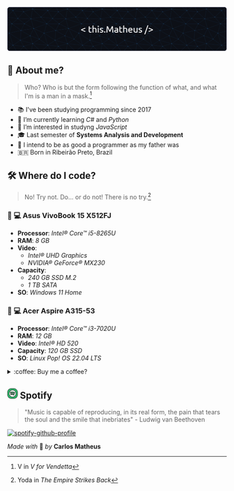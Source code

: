 ![Header](./github-header-image.png)

## :zombie: About me?  
> Who? Who is but the form following the function of what, and what I'm is a man in a mask.[^1]
> [^1]: V in _V for Vendetta_  

* :books: I've been studying programming since 2017
* :seedling: I’m currently learning _C#_ and _Python_
* :telescope: I’m interested in studyng _JavaScript_
* :mortar_board: Last semester of **Systems Analysis and Development**
* :checkered_flag: I intend to be as good a programmer as my father was
* :brazil: Born in Ribeirão Preto, Brazil

## :hammer_and_wrench: Where do I code?  
> No! Try not. Do... or do not! There is no try.[^2]
> [^2]: Yoda in _The Empire Strikes Back_  

### :small_blue_diamond: :computer: **Asus VivoBook 15 X512FJ**  
  * **Processor**: _Intel® Core™ i5-8265U_
  * **RAM**: _8 GB_
  * **Video**:
    * _Intel® UHD Graphics_
    * _NVIDIA® GeForce® MX230_
  * **Capacity**:
    * _240 GB SSD M.2_
    * _1 TB SATA_
  * **SO**: _Windows 11 Home_

### :small_blue_diamond: :computer: **Acer Aspire A315-53**  
  * **Processor**: _Intel® Core™ i3-7020U_
  * **RAM**: _12 GB_
  * **Video**: _Intel® HD 520_
  * **Capacity**: _120 GB SSD_
  * **SO**: _Linux_ _Pop! OS 22.04 LTS_

<details>
<summary>:coffee: Buy me a coffee?</summary>
  <picture>
    <img src="./QRCoffee.png" alt="Buy-me-a-coffee?">
  </picture>
	
	> "People say money can’t buy happiness. They lie. Money buys coffee, coffee makes me happy!"
</details>

##   <img src="./iconSpotify.png" alt="SpotifyIcon"> **Spotify**   
> "Music is capable of reproducing, in its real form, the pain that tears the soul and the smile that inebriates" - Ludwig van Beethoven   

[![spotify-github-profile](https://spotify-github-profile.vercel.app/api/view?uid=31hkxmpk44xjskoaw557hpy5jggy&cover_image=false&theme=default&show_offline=false&background_color=121212&interchange=false&bar_color=ff9400&bar_color_cover=false)](https://github.com/kittinan/spotify-github-profile)

_Made with_ :brain: _by_ **Carlos Matheus**
